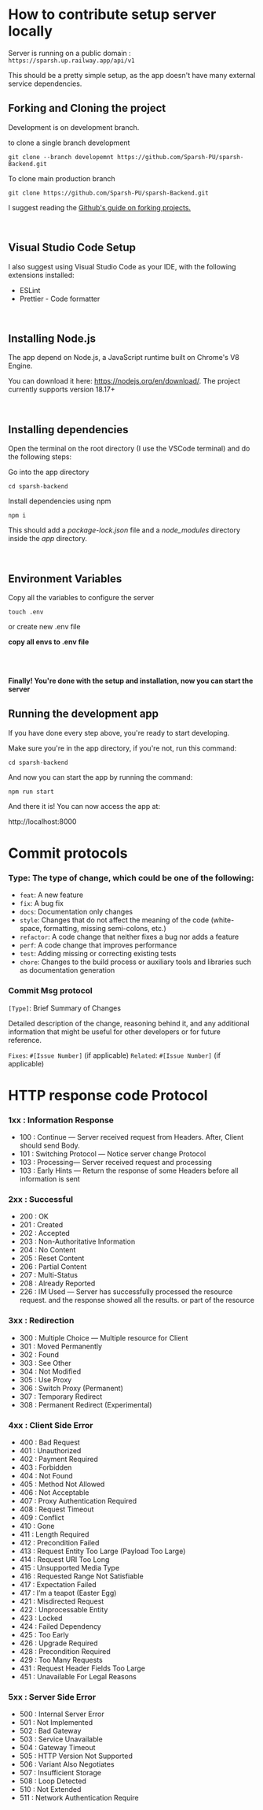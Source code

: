 # How to contribute setup server locally

Server is running on a public domain : `https://sparsh.up.railway.app/api/v1`

This should be a pretty simple setup, as the app doesn't have many external service dependencies.

## Forking and Cloning the project

Development is on development branch. 

to clone a single branch development 

```
git clone --branch developemnt https://github.com/Sparsh-PU/sparsh-Backend.git

```

To clone main production branch 
```
git clone https://github.com/Sparsh-PU/sparsh-Backend.git

```


I suggest reading the [Github's guide on forking projects.](https://guides.github.com/activities/forking/)

<br />

## Visual Studio Code Setup

I also suggest using Visual Studio Code as your IDE, with the following extensions installed:

- ESLint
- Prettier - Code formatter

<br />

## Installing Node.js

The app depend on Node.js, a JavaScript runtime built on Chrome's V8 Engine.

You can download it here: https://nodejs.org/en/download/. The project currently supports version 18.17+

<br />

## Installing dependencies

Open the terminal on the root directory (I use the VSCode terminal) and do the following steps:

Go into the app directory

```
cd sparsh-backend
```

Install dependencies using npm

```
npm i
```

This should add a _package-lock.json_ file and a _node_modules_ directory inside the _app_ directory.

<br />

## Environment Variables

Copy all the variables to configure the server

```
touch .env 
```
or create new .env file

**copy all envs to .env file**

<br />
<br />

**Finally! You're done with the setup and installation, now you can start the server**

## Running the development app

If you have done every step above, you're ready to start developing.

Make sure you're in the app directory, if you're not, run this command:

```
cd sparsh-backend
```

And now you can start the app by running the command:

```
npm run start
```

And there it is! You can now access the app at:

http://localhost:8000



# Commit protocols

### Type: The type of change, which could be one of the following:

- `feat`: A new feature
- `fix`: A bug fix
- `docs`: Documentation only changes
- `style`: Changes that do not affect the meaning of the code (white-space, formatting, missing semi-colons, etc.)
- `refactor`: A code change that neither fixes a bug nor adds a feature
- `perf`: A code change that improves performance
- `test`: Adding missing or correcting existing tests
- `chore`: Changes to the build process or auxiliary tools and libraries such as documentation generation

### Commit Msg protocol

`[Type]`: Brief Summary of Changes

Detailed description of the change, reasoning behind it, and any additional information that might be useful for other developers or for future reference.

`Fixes`: `#[Issue Number]` (if applicable)
`Related`: `#[Issue Number]` (if applicable)

# HTTP response code Protocol
### 1xx : Information Response
- 100 : Continue — Server received request from Headers. After, Client should send Body.
- 101 : Switching Protocol — Notice server change Protocol
- 103 : Processing— Server received request and processing
- 103 : Early Hints — Return the response of some Headers before all information is sent

### 2xx : Successful
- 200 : OK
- 201 : Created
- 202 : Accepted
- 203 : Non-Authoritative Information
- 204 : No Content
- 205 : Reset Content
- 206 : Partial Content
- 207 : Multi-Status
- 208 : Already Reported
- 226 : IM Used — Server has successfully processed the resource request. and the response showed all the results. or part of the resource

### 3xx : Redirection
- 300 : Multiple Choice — Multiple resource for Client
- 301 : Moved Permanently
- 302 : Found
- 303 : See Other
- 304 : Not Modified
- 305 : Use Proxy
- 306 : Switch Proxy (Permanent)
- 307 : Temporary Redirect
- 308 : Permanent Redirect (Experimental)

### 4xx : Client Side Error
- 400 : Bad Request
- 401 : Unauthorized
- 402 : Payment Required
- 403 : Forbidden
- 404 : Not Found
- 405 : Method Not Allowed
- 406 : Not Acceptable
- 407 : Proxy Authentication Required
- 408 : Request Timeout
- 409 : Conflict
- 410 : Gone
- 411 : Length Required
- 412 : Precondition Failed
- 413 : Request Entity Too Large (Payload Too Large)
- 414 : Request URI Too Long
- 415 : Unsupported Media Type
- 416 : Requested Range Not Satisfiable
- 417 : Expectation Failed
- 417 : I’m a teapot (Easter Egg)
- 421 : Misdirected Request
- 422 : Unprocessable Entity
- 423 : Locked
- 424 : Failed Dependency
- 425 : Too Early
- 426 : Upgrade Required
- 428 : Precondition Required
- 429 : Too Many Requests
- 431 : Request Header Fields Too Large
- 451 : Unavailable For Legal Reasons

### 5xx : Server Side Error
- 500 : Internal Server Error
- 501 : Not Implemented
- 502 : Bad Gateway
- 503 : Service Unavailable
- 504 : Gateway Timeout
- 505 : HTTP Version Not Supported
- 506 : Variant Also Negotiates
- 507 : Insufficient Storage
- 508 : Loop Detected
- 510 : Not Extended
- 511 : Network Authentication Require